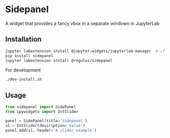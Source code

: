 # Sidepanel

A widget that provides a fancy vbox in a separate windown in JupyterLab 

## Installation

```bash
jupyter labextension install @jupyter-widgets/jupyterlab-manager  # if not installed already
pip install sidepanel
jupyter labextension install @regulus/sidepanel
```

For development
```bash
./dev-install.sh
```

## Usage

```python
from sidepanel import SidePanel
from ipywidgets import IntSlider

panel = SidePanel(title='Sidepanel')
sl = IntSlider(description='Value')
panel.add(sl, header='A slider example')
```


<!-- ![sidecar](sidepanel.gif) -->
